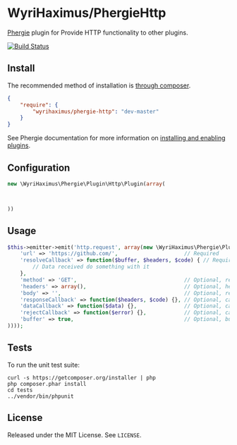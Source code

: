 # WyriHaximus/PhergieHttp

[Phergie](http://github.com/phergie/phergie-irc-bot-react/) plugin for Provide HTTP functionality to other plugins.

[![Build Status](https://secure.travis-ci.org/WyriHaximus/PhergieHttp.png?branch=master)](http://travis-ci.org/WyriHaximus/PhergieHttp)

## Install

The recommended method of installation is [through composer](http://getcomposer.org).

```JSON
{
    "require": {
        "wyrihaximus/phergie-http": "dev-master"
    }
}
```

See Phergie documentation for more information on
[installing and enabling plugins](https://github.com/phergie/phergie-irc-bot-react/wiki/Usage#plugins).

## Configuration

```php
new \WyriHaximus\Phergie\Plugin\Http\Plugin(array(



))
```

## Usage

```php
$this->emitter->emit('http.request', array(new \WyriHaximus\Phergie\Plugin\Http\Request(array(
    'url' => 'https://github.com/',                     // Required
    'resolveCallback' => function($buffer, $headers, $code) { // Required
        // Data received do something with it
    },
    'method' => 'GET',                                  // Optional, request method
    'headers' => array(),                               // Optional, headers for the request
    'body' => '',                                       // Optional, request body to write after the headers
    'responseCallback' => function($headers, $code) {}, // Optional, callback that triggers with the response headers
    'dataCallback' => function($data) {},               // Optional, callback that triggers for each chunk of incoming data
    'rejectCallback' => function($error) {},            // Optional, callback that gets triggered on connection errors
    'buffer' => true,                                   // Optional, buffer the incoming requested file data and when completed pass it to resolveCallback, set to false to disable that
))));
```

## Tests

To run the unit test suite:

```
curl -s https://getcomposer.org/installer | php
php composer.phar install
cd tests
../vendor/bin/phpunit
```

## License

Released under the MIT License. See `LICENSE`.
